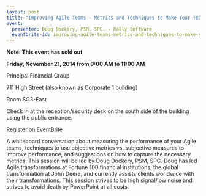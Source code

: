 ```yaml
---
layout: post
title: "Improving Agile Teams - Metrics and Techniques to Make Your Teams Better"
event:
  presenter: Doug Dockery, PSM, SPC. - Rally Software
  eventbrite-id: improving-agile-teams-metrics-and-techniques-to-make-your-teams-better-tickets-14175670813
---
```

**Note: This event has sold out**

**Friday, November 21, 2014 from 9:00 AM to 11:00 AM**

Principal Financial Group

711 High Street (also known as Corporate 1 building)

Room SG3-East

Check in at the reception/security desk on the south side of the building using the public entrance.

<a class="btn" title="EventBrite Registration"
href="http://www.eventbrite.com/e/{{page.event.eventbrite-id}}"
target="_blank">Register on EventBrite</a>

A whiteboard conversation about measuring the performance of your Agile teams, techniques to use objective metrics vs. subjective measures to improve performance, and suggestions on how to capture the necessary metrics. This session will be led by Doug Dockery, PSM, SPC. Doug has led Agile transformations at Fortune 100 financial institutions, the global transformation at John Deere, and currently assists clients worldwide with their transformations. This session strives to be high signal/low noise and strives to avoid death by PowerPoint at all costs.
